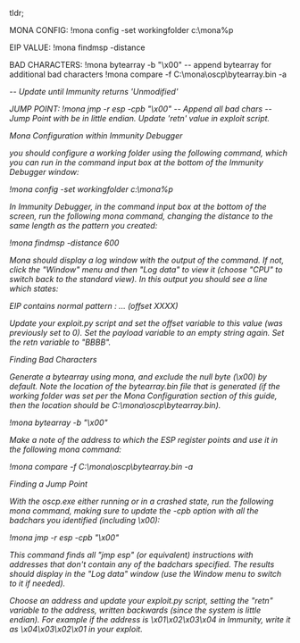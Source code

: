 tldr;

MONA CONFIG:
!mona config -set workingfolder c:\mona\%p

EIP VALUE:
!mona findmsp -distance <character length generated by msfpattern_create>

BAD CHARACTERS:
!mona bytearray -b "\x00" -- append bytearray for additional bad characters
!mona compare -f C:\mona\oscp\bytearray.bin -a <address> -- Update until Immunity returns 'Unmodified'

JUMP POINT:
!mona jmp -r esp -cpb "\x00" -- Append all bad chars -- Jump Point with be in little endian. Update 'retn' value in exploit script.



Mona Configuration within Immunity Debugger

you should configure a working folder using the following command, which you can run in the command input box at the bottom of the Immunity Debugger window:

!mona config -set workingfolder c:\mona\%p


In Immunity Debugger, in the command input box at the bottom of the screen, run the following mona command, changing the distance to the same length as the pattern you created:

!mona findmsp -distance 600

Mona should display a log window with the output of the command. If not, click the "Window" menu and then "Log data" to view it (choose "CPU" to switch back to the standard view).
In this output you should see a line which states:

EIP contains normal pattern : ... (offset XXXX)

Update your exploit.py script and set the offset variable to this value (was previously set to 0). Set the payload variable to an empty string again. Set the retn variable to "BBBB".



Finding Bad Characters

Generate a bytearray using mona, and exclude the null byte (\x00) by default. Note the location of the bytearray.bin file that is generated (if the working folder was set per the Mona Configuration section of this guide, then the location should be C:\mona\oscp\bytearray.bin).

!mona bytearray -b "\x00"



Make a note of the address to which the ESP register points and use it in the following mona command:

!mona compare -f C:\mona\oscp\bytearray.bin -a <address>


Finding a Jump Point

With the oscp.exe either running or in a crashed state, run the following mona command, making sure to update the -cpb option with all the badchars you identified (including \x00):

!mona jmp -r esp -cpb "\x00"

This command finds all "jmp esp" (or equivalent) instructions with addresses that don't contain any of the badchars specified. The results should display in the "Log data" window (use the Window menu to switch to it if needed).

Choose an address and update your exploit.py script, setting the "retn" variable to the address, written backwards (since the system is little endian). For example if the address is \x01\x02\x03\x04 in Immunity, write it as \x04\x03\x02\x01 in your exploit.
